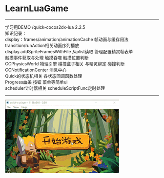 # LearnLuaGame
***
学习用DEMO /quick-cocos2dx-lua 2.2.5<br>
知识记录：<br>
display：frames/animation/animationCache 帧动画与缓存用法<br>
transition/runAction相关动画序列播放<br>
display.addSpriteFramesWithFile 从plist读取 管理配置精灵帧表单<br>
触摸事件获取与处理 触摸吞噬 触摸位置判断<br>
CCPhysicsWorld 物理引擎 碰撞盒子相关 与精灵绑定 碰撞判断<br>
CCNotificationCenter 消息中心<br>
Quick的状态机相关 各状态回调函数处理<br>
Progress血条 按钮 菜单等简单ui<br>
scheduler计时器相关 scheduleScriptFunc定时处理<br>
***
![](https://github.com/BOXinWORLD/LearnLuaGame/raw/master/1.gif)

